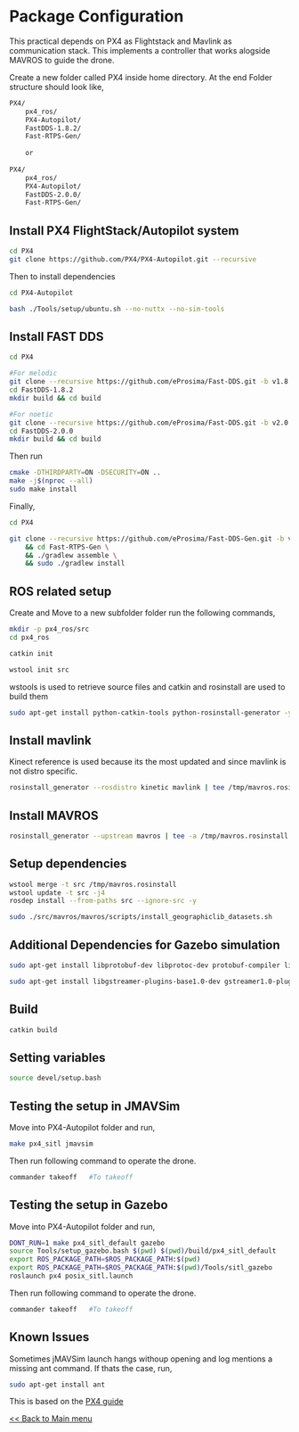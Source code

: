 # Package Configuration

This practical depends on PX4 as Flightstack and Mavlink as communication stack. This implements a controller that works alogside MAVROS to guide the drone.

Create a new folder called PX4 inside home directory. At the end Folder structure should look like,

```sh
PX4/
    px4_ros/
    PX4-Autopilot/
    FastDDS-1.8.2/
    Fast-RTPS-Gen/
    
    or
    
PX4/
    px4_ros/
    PX4-Autopilot/
    FastDDS-2.0.0/
    Fast-RTPS-Gen/    
```

## Install PX4 FlightStack/Autopilot system

```sh
cd PX4
git clone https://github.com/PX4/PX4-Autopilot.git --recursive
```

Then to install dependencies

```sh
cd PX4-Autopilot

bash ./Tools/setup/ubuntu.sh --no-nuttx --no-sim-tools
```

## Install FAST DDS

```sh
cd PX4

#For melodic
git clone --recursive https://github.com/eProsima/Fast-DDS.git -b v1.8.2 FastDDS-1.8.2
cd FastDDS-1.8.2
mkdir build && cd build

#For noetic
git clone --recursive https://github.com/eProsima/Fast-DDS.git -b v2.0.0 FastDDS-2.0.0
cd FastDDS-2.0.0
mkdir build && cd build
```

Then run 

```sh
cmake -DTHIRDPARTY=ON -DSECURITY=ON ..
make -j$(nproc --all)
sudo make install
```

Finally,

```sh
cd PX4

git clone --recursive https://github.com/eProsima/Fast-DDS-Gen.git -b v1.0.4 Fast-RTPS-Gen \
    && cd Fast-RTPS-Gen \
    && ./gradlew assemble \
    && sudo ./gradlew install
```
## ROS related setup

Create and Move to a new subfolder folder run the following commands,
 
```sh
mkdir -p px4_ros/src
cd px4_ros

catkin init

wstool init src
```

wstools is used to retrieve source files and catkin and rosinstall are used to build them

```sh
sudo apt-get install python-catkin-tools python-rosinstall-generator -y
```

## Install mavlink 

Kinect reference is used because its the most updated and since mavlink is not distro specific.

```sh
rosinstall_generator --rosdistro kinetic mavlink | tee /tmp/mavros.rosinstall
```

## Install MAVROS

```sh
rosinstall_generator --upstream mavros | tee -a /tmp/mavros.rosinstall
```

## Setup dependencies

```sh
wstool merge -t src /tmp/mavros.rosinstall
wstool update -t src -j4
rosdep install --from-paths src --ignore-src -y
```

```sh
sudo ./src/mavros/mavros/scripts/install_geographiclib_datasets.sh
```

## Additional Dependencies for Gazebo simulation

```sh
sudo apt-get install libprotobuf-dev libprotoc-dev protobuf-compiler libeigen3-dev libxml2-utils python-rospkg python-jinja2
```

```sh
sudo apt-get install libgstreamer-plugins-base1.0-dev gstreamer1.0-plugins-bad gstreamer1.0-plugins-base gstreamer1.0-plugins-good gstreamer1.0-plugins-ugly -y
```

## Build

```sh
catkin build
```

## Setting variables

```sh
source devel/setup.bash
```

## Testing the setup in JMAVSim

Move into PX4-Autopilot folder and run,

```sh
make px4_sitl jmavsim
```
Then run following command to operate the drone.

```sh
commander takeoff   #To takeoff
```

## Testing the setup in Gazebo

Move into PX4-Autopilot folder and run,

```sh
DONT_RUN=1 make px4_sitl_default gazebo
source Tools/setup_gazebo.bash $(pwd) $(pwd)/build/px4_sitl_default
export ROS_PACKAGE_PATH=$ROS_PACKAGE_PATH:$(pwd)
export ROS_PACKAGE_PATH=$ROS_PACKAGE_PATH:$(pwd)/Tools/sitl_gazebo
roslaunch px4 posix_sitl.launch
```

Then run following command to operate the drone.

```sh
commander takeoff   #To takeoff
```

## Known Issues

Sometimes jMAVSim launch hangs withoup opening and log mentions a missing ant command. If thats the case, run,

```sh
sudo apt-get install ant 
```


This is based on the [PX4 guide](https://docs.px4.io/master/en/ros/mavros_installation.html)

[<< Back to Main menu](../README.md)
